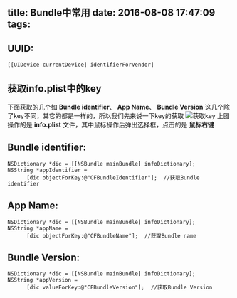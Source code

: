 title: Bundle中常用
date: 2016-08-08 17:47:09
tags:
---
UUID:
---
```
[[UIDevice currentDevice] identifierForVendor]
```

获取info.plist中的key
---
下面获取的几个如 **Bundle identifier**、 **App Name**、 **Bundle Version** 这几个除了key不同，其它的都是一样的，所以我们先来说一下key的获取
![获取key](http://7xrirn.com1.z0.glb.clouddn.com/blog2018-06-05_info.gif)
上图操作的是 **info.plist** 文件，其中鼠标操作后弹出选择框，点击的是 **鼠标右键**

Bundle identifier:   
---
```
NSDictionary *dic = [[NSBundle mainBundle] infoDictionary];
NSString *appIdentifier =
      [dic objectForKey:@"CFBundleIdentifier"];  //获取Bundle identifier
```
App Name:
---
```
NSDictionary *dic = [[NSBundle mainBundle] infoDictionary];
NSString *appName =
      [dic objectForKey:@"CFBundleName"];  //获取Bundle name
```
Bundle Version:
---
```
NSDictionary *dic = [[NSBundle mainBundle] infoDictionary];
NSString *appVersion =
      [dic valueForKey:@"CFBundleVersion"];  //获取Bundle Version
```

